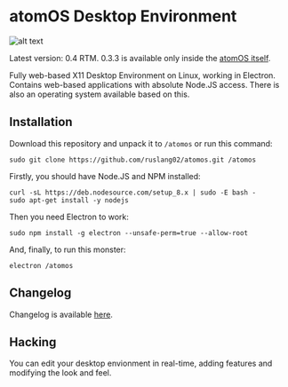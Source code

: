 # atomOS Desktop Environment

![alt text](http://pp.userapi.com/c841636/v841636258/2ec95/7cDypn8Pu4I.jpg)

Latest version: 0.4 RTM. 0.3.3 is available only inside the [atomOS itself](https://drive.google.com/drive/folders/0B_VomIpGvKyvU0RPUnVxM2pOeDg).

Fully web-based X11 Desktop Environment on Linux, working in Electron.
Contains web-based applications with absolute Node.JS access.
There is also an operating system available based on this.

## Installation

Download this repository and unpack it to `/atomos` or run this command:
```
sudo git clone https://github.com/ruslang02/atomos.git /atomos
```

Firstly, you should have Node.JS and NPM installed:
```
curl -sL https://deb.nodesource.com/setup_8.x | sudo -E bash -
sudo apt-get install -y nodejs
```
Then you need Electron to work:
```
sudo npm install -g electron --unsafe-perm=true --allow-root
```
And, finally, to run this monster:
```
electron /atomos
```

## Changelog

Changelog is available [here](https://github.com/ruslang02/atomos/blob/master/home/Documents/changelog.md).

## Hacking
You can edit your desktop envionment in real-time, adding features and modifying the look and feel.
